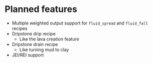 # Planned features

- Multiple weighted output support for `fluid_spread` and `fluid_fall` recipes
- Dripstone drip recipe
  - Like the lava creation feature
- Dripstone drain recipe
  - Like turning mud to clay
- JEI/REI support